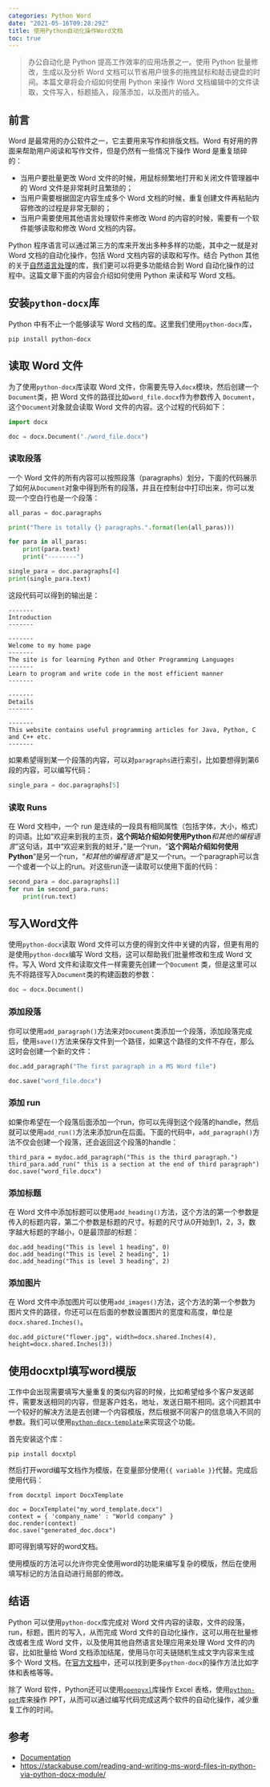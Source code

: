 ```yaml
---
categories: Python Word
date: "2021-05-16T09:28:29Z"
title: 使用Python自动化操作Word文档
toc: true
---
```


> 办公自动化是 Python 提高工作效率的应用场景之一。使用 Python 批量修改，生成以及分析 Word 文档可以节省用户很多的拖拽鼠标和敲击键盘的时间。本篇文章将会介绍如何使用 Python 来操作 Word 文档编辑中的文件读取，文件写入，标题插入，段落添加，以及图片的插入。

## 前言

Word 是最常用的办公软件之一，它主要用来写作和排版文档。Word 有好用的界面来帮助用户阅读和写作文件，但是仍然有一些情况下操作 Word 是重复琐碎的：

* 当用户要批量更改 Word 文件的时候，用鼠标频繁地打开和关闭文件管理器中的 Word 文件是非常耗时且繁琐的；
* 当用户需要根据固定内容生成多个 Word 文档的时候，重复创建文件再粘贴内容修改的过程是非常无聊的；
* 当用户需要使用其他语言处理软件来修改 Word 的内容的时候，需要有一个软件能够读取和修改 Word 文档的内容。

Python 程序语言可以通过第三方的库来开发出多种多样的功能，其中之一就是对 Word 文档的自动化操作，包括 Word 文档内容的读取和写作。结合 Python 其他的关于[自然语言处理](https://stackabuse.com/what-is-natural-language-processing/)的库，我们更可以将更多功能结合到 Word 自动化操作的过程中。这篇文章下面的内容会介绍如何使用 Python 来读和写 Word 文档。

## 安装``python-docx``库

Python 中有不止一个能够读写 Word 文档的库。这里我们使用``python-docx``库，

```
pip install python-docx
```

## 读取 Word 文件

为了使用``python-docx``库读取 Word 文件，你需要先导入``docx``模块，然后创建一个``Document``类，把 Word 文件的路径比如``word_file.docx``作为参数传入 ``Document``，这个``Document``对象就会读取 Word 文件的内容。这个过程的代码如下：

```python
import docx

doc = docx.Document("./word_file.docx")
```

### 读取段落

一个 Word 文件的所有内容可以按照段落（paragraphs）划分，下面的代码展示了如何从``Document``对象中得到所有的段落，并且在控制台中打印出来，你可以发现一个空白行也是一个段落：

```python
all_paras = doc.paragraphs

print("There is totally {} paragraphs.".format(len(all_paras)))

for para in all_paras:
    print(para.text)
    print("--------")

single_para = doc.paragraphs[4]
print(single_para.text)
```

这段代码可以得到的输出是：

```
-------
Introduction
-------

-------
Welcome to my home page
-------
The site is for learning Python and Other Programming Languages
-------
Learn to program and write code in the most efficient manner
-------

-------
Details
-------

-------
This website contains useful programming articles for Java, Python, C and C++ etc.
-------
```

如果希望得到某一个段落的内容，可以对``paragraphs``进行索引，比如要想得到第6段的内容，可以编写代码：

```python
single_para = doc.paragraphs[5]
```

### 读取 Runs

在 Word 文档中，一个 run 是连续的一段具有相同属性（包括字体，大小，格式）的词语。比如“欢迎来到我的主页，**这个网站介绍如何使用Python**_和其他的编程语言_”这句话，其中“欢迎来到我的蛀牙，”是一个run，“**这个网站介绍如何使用Python**”是另一个run，“_和其他的编程语言_”是又一个run。一个paragraph可以含一个或者一个以上的run。对这些run逐一读取可以使用下面的代码：

```python
second_para = doc.paragraphs[1]
for run in second_para.runs:
    print(run.text)
```

## 写入Word文件


使用``python-docx``读取 Word 文件可以方便的得到文件中关键的内容，但更有用的是使用``python-docx``编写 Word 文档，这可以帮助我们批量修改和生成 Word 文件。写入 Word 文件和读取文件一样需要先创建一个``Document`` 类，但是这里可以先不将路径写入``Document``类的构建函数的参数：

```python
doc = docx.Document()
```

### 添加段落

你可以使用``add_paragraph()``方法来对``Document``类添加一个段落，添加段落完成后，使用``save()``方法来保存文件到一个路径，如果这个路径的文件不存在，那么这时会创建一个新的文件：

```python
doc.add_paragraph("The first paragraph in a MS Word file")

doc.save("word_file.docx")
```

### 添加 run

如果你希望在一个段落后面添加一个run，你可以先得到这个段落的handle，然后就可以使用``add_run()``方法来添加run在后面。下面的代码中，``add_paragraph()``方法不仅会创建一个段落，还会返回这个段落的handle：

```
third_para = mydoc.add_paragraph("This is the third paragraph.")
third_para.add_run(" this is a section at the end of third paragraph")
doc.save("word_file.docx")
```

### 添加标题

在 Word 文件中添加标题可以使用``add_heading()``方法，这个方法的第一个参数是传入的标题内容，第二个参数是标题的尺寸。标题的尺寸从0开始到1，2，3，数字越大标题的字越小，0是最顶部的标题：

```
doc.add_heading("This is level 1 heading", 0)
doc.add_heading("This is level 2 heading", 1)
doc.add_heading("This is level 3 heading", 2)
```

### 添加图片

在 Word 文件中添加图片可以使用``add_images()``方法，这个方法的第一个参数为图片文件的路径，你还可以在后面的参数设置图片的宽度和高度，单位是``docx.shared.Inches()``。

```
doc.add_picture("flower.jpg", width=docx.shared.Inches(4), height=docx.shared.Inches(3))
```

## 使用docxtpl填写word模版

工作中会出现需要填写大量重复的类似内容的时候，比如希望给多个客户发送邮件，需要发送相同的内容，但是客户姓名，地址，发送日期不相同。这个问题其中一个较好的解决方法是去创建一个内容模版，然后根据不同客户的信息填入不同的参数。我们可以使用[``python-docx-template``](https://docxtpl.readthedocs.io/en/latest/)来实现这个功能。

首先安装这个库：

```
pip install docxtpl
```

然后打开word编写文档作为模版，在变量部分使用``{{ variable }}``代替。完成后使用代码：

```
from docxtpl import DocxTemplate

doc = DocxTemplate("my_word_template.docx")
context = { 'company_name' : "World company" }
doc.render(context)
doc.save("generated_doc.docx")
```

即可得到填写好的word文档。

使用模版的方法可以允许你完全使用word的功能来编写复杂的模版，然后在使用填写标记的方法自动进行局部的修改。

## 结语

Python 可以使用``python-docx``库完成对 Word 文件内容的读取，文件的段落，run，标题，图片的写入，从而完成 Word 文件的自动化操作，这可以用在批量修改或者生成 Word 文件，以及使用其他自然语言处理应用来处理 Word 文件的内容，比如批量给 Word 文档添加结尾，使用马尔可夫链随机生成文字内容来生成多个 Word 文档。在[官方文档](https://python-docx.readthedocs.io/en/latest/)中，还可以找到更多``python-docx``的操作方法比如字体和表格等等。

除了 Word 软件，Python还可以使用[``openpyxl``](https://realpython.com/openpyxl-excel-spreadsheets-python/)库操作 Excel 表格，使用[``python-ppt``](https://python-pptx.readthedocs.io/en/latest/)库来操作 PPT，从而可以通过编写代码完成这两个软件的自动化操作，减少重复工作的时间。

## 参考

* [Documentation](https://python-docx.readthedocs.io/en/latest/)
* <https://stackabuse.com/reading-and-writing-ms-word-files-in-python-via-python-docx-module/>
